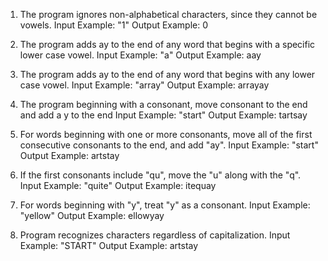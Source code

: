 1. The program ignores non-alphabetical characters, since they cannot be vowels.
Input Example: "1"
Output Example: 0

2. The program adds ay to the end of any word that begins with a specific lower case vowel.
Input Example: "a"
Output Example: aay

3. The program adds ay to the end of any word that begins with any lower case vowel.
Input Example: "array"
Output Example: arrayay

4. The program beginning with a consonant, move consonant to the end and add a y to the end
Input Example: "start"
Output Example: tartsay

5. For words beginning with one or more consonants, move all of the first consecutive consonants to the end, and add "ay".
Input Example: "start"
Output Example: artstay

6. If the first consonants include "qu", move the "u" along with the "q".
Input Example: "quite"
Output Example: itequay

7. For words beginning with "y", treat "y" as a consonant.
Input Example: "yellow"
Output Example: ellowyay

8. Program recognizes characters regardless of capitalization.
Input Example: "START"
Output Example: artstay
